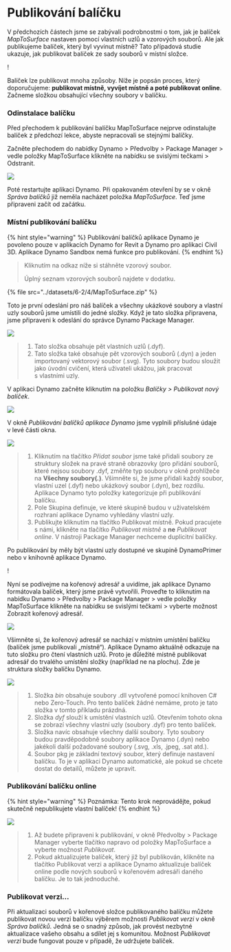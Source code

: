 # Publikování balíčku

V předchozích částech jsme se zabývali podrobnostmi o tom, jak je balíček _MapToSurface_ nastaven pomocí vlastních uzlů a vzorových souborů. Ale jak publikujeme balíček, který byl vyvinut místně? Tato případová studie ukazuje, jak publikovat balíček ze sady souborů v místní složce.

\![](<../images/6-2/3/develop package - custom nodes 01 (1) (6).jpg>)

Balíček lze publikovat mnoha způsoby. Níže je popsán proces, který doporučujeme: **publikovat místně, vyvíjet místně a poté publikovat online**. Začneme složkou obsahující všechny soubory v balíčku.

### Odinstalace balíčku

Před přechodem k publikování balíčku MapToSurface nejprve odinstalujte balíček z předchozí lekce, abyste nepracovali se stejnými balíčky.

Začněte přechodem do nabídky Dynamo > Předvolby > Package Manager > vedle položky MapToSurface klikněte na nabídku se svislými tečkami > Odstranit.

![](../images/6-2/4/publishapackage-deletepackage.jpg)

Poté restartujte aplikaci Dynamo. Při opakovaném otevření by se v okně _Správa balíčků_ již neměla nacházet položka _MapToSurface_. Teď jsme připraveni začít od začátku.

### Místní publikování balíčku

{% hint style="warning" %} Publikování balíčků aplikace Dynamo je povoleno pouze v aplikacích Dynamo for Revit a Dynamo pro aplikaci Civil 3D. Aplikace Dynamo Sandbox nemá funkce pro publikování. {% endhint %}

> Kliknutím na odkaz níže si stáhněte vzorový soubor.
>
> Úplný seznam vzorových souborů najdete v dodatku.

{% file src="../datasets/6-2/4/MapToSurface.zip" %}

Toto je první odeslání pro náš balíček a všechny ukázkové soubory a vlastní uzly souborů jsme umístili do jedné složky. Když je tato složka připravena, jsme připraveni k odeslání do správce Dynamo Package Manager.

![](../images/6-2/4/publishapackage-publishlocally01.jpg)

> 1. Tato složka obsahuje pět vlastních uzlů (.dyf).
> 2. Tato složka také obsahuje pět vzorových souborů (.dyn) a jeden importovaný vektorový soubor (.svg). Tyto soubory budou sloužit jako úvodní cvičení, která uživateli ukážou, jak pracovat s vlastními uzly.

V aplikaci Dynamo začněte kliknutím na položku _Balíčky > Publikovat nový balíček_.

![](../images/6-2/4/publishapackage-publishlocally02.jpg)

V okně _Publikování balíčků aplikace Dynamo_ jsme vyplnili příslušné údaje v levé části okna.

![](../images/6-2/4/publishapackage-publishlocally03.jpg)

> 1. Kliknutím na tlačítko _Přidat soubor_ jsme také přidali soubory ze struktury složek na pravé straně obrazovky (pro přidání souborů, které nejsou soubory .dyf, změňte typ souboru v okně prohlížeče na **Všechny soubory(**_**.**_**)**. Všimněte si, že jsme přidali každý soubor, vlastní uzel (.dyf) nebo ukázkový soubor (.dyn), bez rozdílu. Aplikace Dynamo tyto položky kategorizuje při publikování balíčku.
> 2. Pole Skupina definuje, ve které skupině budou v uživatelském rozhraní aplikace Dynamo vyhledány vlastní uzly.
> 3. Publikujte kliknutím na tlačítko Publikovat místně. Pokud pracujete s námi, klikněte na tlačítko _Publikovat místně_ a **ne** _Publikovat online_. V nástroji Package Manager nechceme duplicitní balíčky.

Po publikování by měly být vlastní uzly dostupné ve skupině DynamoPrimer nebo v knihovně aplikace Dynamo.

\![](<../images/6-2/3/develop package - install package 02 (1) (4).jpg>)

Nyní se podívejme na kořenový adresář a uvidíme, jak aplikace Dynamo formátovala balíček, který jsme právě vytvořili. Proveďte to kliknutím na nabídku Dynamo > Předvolby > Package Manager > vedle položky MapToSurface klikněte na nabídku se svislými tečkami > vyberte možnost Zobrazit kořenový adresář.

![](../images/6-2/4/publishapackage-publishlocally05.jpg)

Všimněte si, že kořenový adresář se nachází v místním umístění balíčku (balíček jsme publikovali „místně“). Aplikace Dynamo aktuálně odkazuje na tuto složku pro čtení vlastních uzlů. Proto je důležité místně publikovat adresář do trvalého umístění složky (například ne na plochu). Zde je struktura složky balíčku Dynamo.

![](../images/6-2/4/publishapackage-publishlocally06.jpg)

> 1. Složka _bin_ obsahuje soubory .dll vytvořené pomocí knihoven C# nebo Zero-Touch. Pro tento balíček žádné nemáme, proto je tato složka v tomto příkladu prázdná.
> 2. Složka _dyf_ slouží k umístění vlastních uzlů. Otevřením tohoto okna se zobrazí všechny vlastní uzly (soubory .dyf) pro tento balíček.
> 3. Složka navíc obsahuje všechny další soubory. Tyto soubory budou pravděpodobně soubory aplikace Dynamo (.dyn) nebo jakékoli další požadované soubory (.svg, .xls, .jpeg, .sat atd.).
> 4. Soubor pkg je základní textový soubor, který definuje nastavení balíčku. To je v aplikaci Dynamo automatické, ale pokud se chcete dostat do detailů, můžete je upravit.

### Publikování balíčku online

{% hint style="warning" %} Poznámka: Tento krok neprovádějte, pokud skutečně nepublikujete vlastní balíček! {% endhint %}

![](../images/6-2/4/publishapackage-publishonline01.jpg)

> 1. Až budete připraveni k publikování, v okně Předvolby > Package Manager vyberte tlačítko napravo od položky MapToSurface a vyberte možnost _Publikovat_.
> 2. Pokud aktualizujete balíček, který již byl publikován, klikněte na tlačítko Publikovat verzi a aplikace Dynamo aktualizuje balíček online podle nových souborů v kořenovém adresáři daného balíčku. Je to tak jednoduché.

### Publikovat verzi...

Při aktualizaci souborů v kořenové složce publikovaného balíčku můžete publikovat novou verzi balíčku výběrem možnosti _Publikovat verzi_ v okně _Správa balíčků_. Jedná se o snadný způsob, jak provést nezbytné aktualizace vašeho obsahu a sdílet jej s komunitou. Možnost _Publikovat verzi_ bude fungovat pouze v případě, že udržujete balíček.
